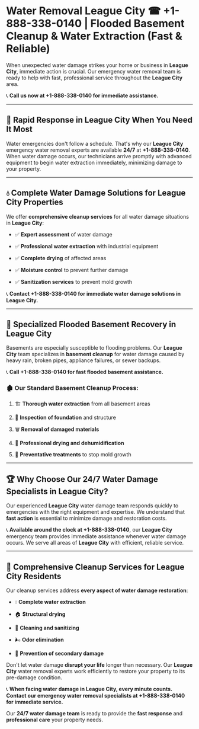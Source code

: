 # Water Removal League City ☎ +1-888-338-0140 | Flooded Basement Cleanup & Water Extraction (Fast & Reliable)

When unexpected water damage strikes your home or business in **League City**, immediate action is crucial. Our emergency water removal team is ready to help with fast, professional service throughout the **League City** area. 

📞 **Call us now at +1-888-338-0140 for immediate assistance.**
---
## 🚀 Rapid Response in League City When You Need It Most
Water emergencies don't follow a schedule. That's why our **League City** emergency water removal experts are available **24/7** at **+1-888-338-0140**. When water damage occurs, our technicians arrive promptly with advanced equipment to begin water extraction immediately, minimizing damage to your property.
---
## 💧 Complete Water Damage Solutions for League City Properties
We offer **comprehensive cleanup services** for all water damage situations in **League City**:
- ✅ **Expert assessment** of water damage  
- ✅ **Professional water extraction** with industrial equipment  
- ✅ **Complete drying** of affected areas  
- ✅ **Moisture control** to prevent further damage  
- ✅ **Sanitization services** to prevent mold growth  
📞 **Contact +1-888-338-0140 for immediate water damage solutions in League City.**
---
## 🌊 Specialized Flooded Basement Recovery in League City
Basements are especially susceptible to flooding problems. Our **League City** team specializes in **basement cleanup** for water damage caused by heavy rain, broken pipes, appliance failures, or sewer backups. 
📞 **Call +1-888-338-0140 for fast flooded basement assistance.**
### 🏚️ Our Standard Basement Cleanup Process:
1. 🏗️ **Thorough water extraction** from all basement areas  
2. 🔎 **Inspection of foundation** and structure  
3. 🗑️ **Removal of damaged materials**  
4. 💨 **Professional drying and dehumidification**  
5. 🚫 **Preventative treatments** to stop mold growth  
---
## 🏆 Why Choose Our 24/7 Water Damage Specialists in League City?
Our experienced **League City** water damage team responds quickly to emergencies with the right equipment and expertise. We understand that **fast action** is essential to minimize damage and restoration costs.
📞 **Available around the clock at +1-888-338-0140**, our **League City** emergency team provides immediate assistance whenever water damage occurs. We serve all areas of **League City** with efficient, reliable service.
---
## 🧹 Comprehensive Cleanup Services for League City Residents
Our cleanup services address **every aspect of water damage restoration**:
- 💧 **Complete water extraction**  
- 🏠 **Structural drying**  
- 🧼 **Cleaning and sanitizing**  
- 🌬️ **Odor elimination**  
- 🚫 **Prevention of secondary damage**  
Don't let water damage **disrupt your life** longer than necessary. Our **League City** water removal experts work efficiently to restore your property to its pre-damage condition.
📞 **When facing water damage in League City, every minute counts. Contact our emergency water removal specialists at +1-888-338-0140 for immediate service.**
Our **24/7 water damage team** is ready to provide the **fast response** and **professional care** your property needs.
